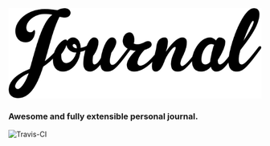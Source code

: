 ![journal](https://raw.githubusercontent.com/l0oky/journal/master/art/images/Journal.gif)
### Awesome and fully extensible personal journal.
![Travis-CI](https://travis-ci.org/l0oky/journal.svg?branch=master)

